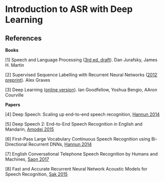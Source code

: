 Introduction to ASR with Deep Learning
======================================

## References

**Books**

[1] Speech and Language Processing ([3rd ed. draft](https://web.stanford.edu/~jurafsky/slp3/)). Dan Jurafsky, James H. Martin

[2] Supervised Sequence Labelling with Recurrent Neural Networks ([2012 preprint](https://www.cs.toronto.edu/~graves/preprint.pdf)). Alex Graves

[3] Deep Learning ([online version](https://www.deeplearningbook.org/)). Ian Goodfellow, Yoshua Bengio, AAron Courville

**Papers**

[4] Deep Speech: Scaling up end-to-end speech recognition, [Hannun 2014](https://arxiv.org/abs/1412.5567v2)

[5] Deep Speech 2: End-to-End Speech Recognition in English and Mandarin, [Amodei 2015](https://arxiv.org/abs/1512.02595v1)

[6] First-Pass Large Vocabulary Continuous Speech Recognition using Bi-Directional Recurrent DNNs, [Hannun 2014](https://arxiv.org/abs/1408.2873v2)

[7] English Conversational Telephone Speech Recognition by Humans and Machines, [Saon 2017](https://arxiv.org/abs/1703.02136v1)

[8] Fast and Accurate Recurrent Neural Network Acoustic Models for Speech Recognition, [Sak 2015](https://arxiv.org/abs/1507.06947)
